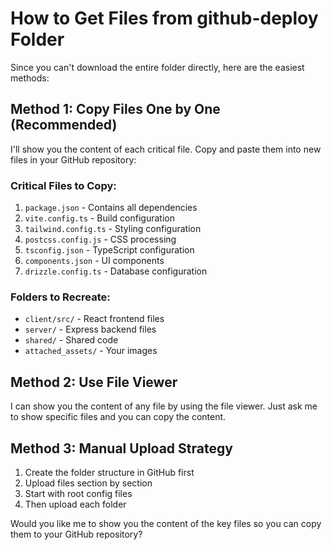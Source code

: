 # How to Get Files from github-deploy Folder

Since you can't download the entire folder directly, here are the easiest methods:

## Method 1: Copy Files One by One (Recommended)

I'll show you the content of each critical file. Copy and paste them into new files in your GitHub repository:

### Critical Files to Copy:
1. `package.json` - Contains all dependencies
2. `vite.config.ts` - Build configuration  
3. `tailwind.config.ts` - Styling configuration
4. `postcss.config.js` - CSS processing
5. `tsconfig.json` - TypeScript configuration
6. `components.json` - UI components
7. `drizzle.config.ts` - Database configuration

### Folders to Recreate:
- `client/src/` - React frontend files
- `server/` - Express backend files
- `shared/` - Shared code
- `attached_assets/` - Your images

## Method 2: Use File Viewer

I can show you the content of any file by using the file viewer. Just ask me to show specific files and you can copy the content.

## Method 3: Manual Upload Strategy

1. Create the folder structure in GitHub first
2. Upload files section by section
3. Start with root config files
4. Then upload each folder

Would you like me to show you the content of the key files so you can copy them to your GitHub repository?